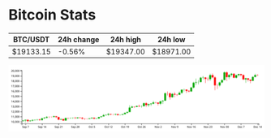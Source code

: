 # Bitcoin Stats

BTC/USDT|24h change|24h high|24h low|
|---|---|---|---|
|$19133.15|-0.56%|$19347.00|$18971.00|

<img src="./chart.svg">
